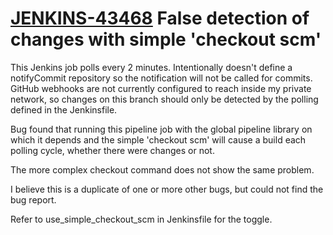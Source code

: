 # [JENKINS-43468](https://issues.jenkins-ci.org/browse/JENKINS-43468) False detection of changes with simple 'checkout scm'

This Jenkins job polls every 2 minutes.  Intentionally doesn't define
a notifyCommit repository so the notification will not be called for
commits.  GitHub webhooks are not currently configured to reach inside
my private network, so changes on this branch should only be detected
by the polling defined in the Jenkinsfile.

Bug found that running this pipeline job with the global pipeline library
on which it depends and the simple 'checkout scm' will cause a build
each polling cycle, whether there were changes or not.

The more complex checkout command does not show the same problem.

I believe this is a duplicate of one or more other bugs, but could not
find the bug report.

Refer to use_simple_checkout_scm in Jenkinsfile for the toggle.
